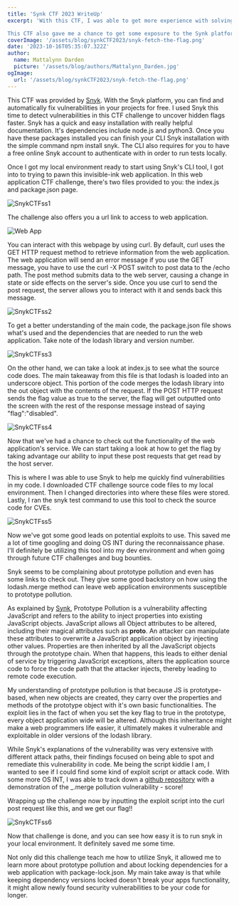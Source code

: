 ```yaml
---
title: 'Synk CTF 2023 WriteUp'
excerpt: 'With this CTF, I was able to get more experience with solving web and pwn capture the flag challenges.

This CTF also gave me a chance to get some exposure to the Synk platform. It allows me as a Bug Bounty Hunter, CTF advocate, and open source development contributor, to find and automatically fix vulnerabilities in code, open source dependencies, containers, and IaC. Overall, I was able to see how to incorporate this tool powered by Snyk’s and DeepCode AI into my code reviews, and vulnerability scanning process.'
coverImage: '/assets/blog/synkCTF2023/snyk-fetch-the-flag.png'
date: '2023-10-16T05:35:07.322Z'
author:
  name: Mattalynn Darden
  picture: '/assets/blog/authors/Mattalynn_Darden.jpg'
ogImage:
  url: '/assets/blog/synkCTF2023/snyk-fetch-the-flag.png'
---
```


This CTF was provided by [Snyk](https://snyk.io/). With the Snyk platform, you can find and automatically fix vulnerabilities in your projects for free. I used Snyk this time to detect vulnerabilities in this CTF challenge to uncover hidden flags faster. Snyk has a quick and easy installation with really helpful documentation. It's dependencies include node.js and python3. Once you have these packages installed you can finish your CLI Snyk installation with the simple command npm install snyk. The CLI also requires for you to have a free online Snyk account to authenticate with in order to run tests locally.

Once I got my local environment ready to start using Snyk's CLI tool, I got into to trying to pawn this invisible-ink web application. In this web application CTF challenge, there's two files provided to you: the index.js and package.json page.

![SnykCTFss1](/assets/blog/synkCTF2023/Snyk-CTF-SS1.png)

The challenge also offers you a url link to access to web application.

![Web App](/assets/blog/synkCTF2023/web-app-ss.png)

You can interact with this webpage by using curl. By default, curl uses the GET HTTP request method to retrieve information from the web application. The web application will send an error message if you use the GET message, you have to use the curl -X POST switch to post data to the /echo path. The post method submits data to the web server, causing a change in state or side effects on the server's side.  Once you use curl to send the post request, the server allows you to interact with it and sends back this message.

![SnykCTFss2](/assets/blog/synkCTF2023/Snyk-CTF-SS2.png)

To get a better understanding of the main code, the package.json file shows what's used and the dependencies that are needed to run the web application. Take note of the lodash library and version number. 

![SnykCTFss3](/assets/blog/synkCTF2023/Snyk-CTF-SS3.png)

On the other hand, we can take a look at index.js to see what the source code does. The main takeaway from this file is that lodash is loaded into an underscore object. This portion of the code merges the lodash library into the out object with the contents of the request. If the POST HTTP request sends the flag value as true to the server, the flag will get outputted onto the screen with the rest of the response message instead of saying "flag":"disabled".

![SnykCTFss4](/assets/blog/synkCTF2023/Snyk-CTF-SS4.png)

Now that we've had a chance to check out the functionality of the web application's service. We can start taking a look at how to get the flag by taking advantage our ability to input these post requests that get read by the host server.

This is where I was able to use Snyk to help me quickly find vulnerabilities in my code. I downloaded CTF challenge source code files to my local environment. Then I changed directories into where these files were stored. Lastly, I ran the snyk test command to use this tool to check the source code for CVEs.

![SnykCTFss5](/assets/blog/synkCTF2023/Snyk-CTF-SS5.png)

Now we've got some good leads on potential exploits to use. This saved me a lot of time googling and doing OS INT during the reconnaissance phase. I'll definitely be utilizing this tool into my dev environment and when going through future CTF challenges and bug bounties.

Snyk seems to be complaining about prototype pollution and even has some links to check out. They give some good backstory on how using the lodash.merge method can leave web application environments susceptible to prototype pollution.

As explained by [Synk](https://security.snyk.io/vuln/SNYK-JS-LODASH-450202), Prototype Pollution is a vulnerability affecting JavaScript and refers to the ability to inject properties into existing JavaScript objects. JavaScript allows all Object attributes to be altered, including their magical attributes such as __proto__. An attacker can manipulate these attributes to overwrite a JavaScript application object by injecting other values. Properties are then inherited by all the JavaScript objects through the prototype chain. When that happens, this leads to either denial of service by triggering JavaScript exceptions, alters the application source code to force the code path that the attacker injects, thereby leading to remote code execution.

My understanding of prototype pollution is that because JS is prototype-based, when new objects are created, they carry over the properties and methods of the prototype object with it's own basic functionalities. The exploit lies in the fact of when you set the key flag to true in the prototype, every object application wide will be altered. Although this inheritance might make a web programmers life easier, it ultimately makes it vulnerable and exploitable in older versions of the lodash library.

While Snyk's explanations of the vulnerability was very extensive with different attack paths, their findings focused on being able to spot and remediate this vulnerability in code. Me being the script kiddie I am, I wanted to see if I could find some kind of exploit script or attack code. With some more OS INT, I was able to track down a [github repository](https://github.com/kimmobrunfeldt/lodash-merge-pollution-example) with a demonstration of the _.merge pollution vulnerability - score! 

Wrapping up the challenge now by inputting the exploit script into the curl post request like this, and we get our flag!!

![SnykCTFss6](/assets/blog/synkCTF2023/Snyk-CTF-SS6.png)

Now that challenge is done, and you can see how easy it is to run snyk in your local environment. It definitely saved me some time.

Not only did this challenge teach me how to utilize Snyk, it allowed me to learn more about prototype pollution and about locking dependencies for a web application with package-lock.json. My main take away is that while keeping dependency versions locked doesn't break your apps functionality, it might allow newly found security vulnerabilities to be your code for longer.
